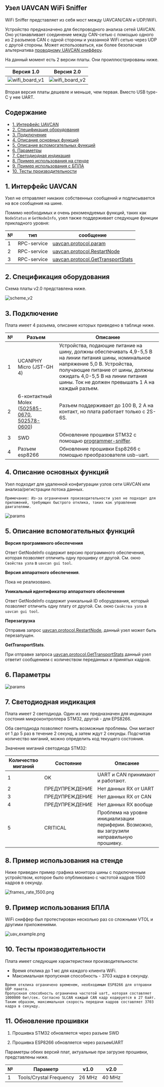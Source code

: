 ## Узел UAVCAN WiFi Sniffer

WiFi Sniffer представляет из себя мост между UAVCAN/CAN и UDP/WiFi.

Устройство предназначено для беспроводного анализа сетей UAVCAN. Оно устанавливает соединение между CAN-сетью с помощью одного из 2 разъемов CAN с одной стороны и указанной WiFi сетью через UDP с другой стороны.
Может использоваться, как более безопасная альтернатива [проводному UAVCAN снифферу](https://github.com/InnopolisAero/inno_uavcan_node_binaries/blob/master/doc/programmer_sniffer/README_ru.md).

На данный момент есть 2 версии платы. Они проиллюстрированы ниже.

Версия 1.0                 | Версия 2.0
:-------------------------:|:-------------------------:
![wifi_board_v1](wifi_board_v1.png?raw=true)  |  ![wifi_board_v2](wifi_board_v2.png?raw=true)

Вторая версия платы дешевле и меньше, чем первая. Вместо USB type-C у нее UART.

## Содержание
  - [1. Интерфейс UAVCAN](#1-uavcan-interface)
  - [2. Спецификация оборудования](#2-hardware-specification)
  - [3. Подключение](#3-wire)
  - [4. Описание основных функций](#4-main-function-description)
  - [5. Описание вспомогательных функций](#5-auxiliary-function-description)
  - [6. Параметры](#6-parameters)
  - [7. Светодиодная индикация](#7-led-indication)
  - [8. Пример использования на стенде](#8-usage-example-on-a-table)
  - [9. Пример использования с БПЛА](#9-uav-usage-example)
  - [10. Тесты производительности](#10-performance-tests)


## 1. Интерфейс UAVCAN <a name="1-uavcan-interface"></a> 

Узел не отправляет никаких собственных сообщений и подписывается на все сообщения на шине.

Помимо необходимых и очень рекомендуемых функций, таких как `NodeStatus` и `GetNodeInfo`, узел также поддерживает следующие функции прикладного уровня:

| № | тип | сообщение |
| - | --------- | -------- |
| 1 | RPC-service | [uavcan.protocol.param](https://legacy.uavcan.org/Specification/7._List_of_standard_data_types/#uavcanprotocolparam) |
| 2 | RPC-service | [uavcan.protocol.RestartNode](https://legacy.uavcan.org/Specification/7._List_of_standard_data_types/#restartnode) |
| 3 | RPC-service | [uavcan.protocol.GetTransportStats](https://legacy.uavcan.org/Specification/7._List_of_standard_data_types/#gettransportstats) |

## 2. Спецификация оборудования <a name="2-hardware-specification"></a> 

Схема платы v2.0 представлена ниже.

![scheme_v2](scheme_v2.png?raw=true)

## 3. Подключение <a name="3-wire"></a> 

Плата имеет 4 разъема, описание которых приведено в таблице ниже.

| № | Разъем | Описание |
| - | --------- | ----------- |
| 1 | UCANPHY Micro (JST-GH 4) | Устройства, подающие питание на шину, должны обеспечивать 4,9-5,5 В на линии питания шины, номинальное напряжение 5,0 В. Устройства, получающие питание от шины, должны ожидать 4,0-5,5 В на линии питания шины. Ток не должен превышать 1 А на каждый разъем. |
| 2 | 6-контактный Molex ([502585-0670](https://www.molex.com/molex/products/part-detail/pcb_receptacles/5025850670), [502578-0600](https://www.molex.com/molex/products/part-detail/crimp_housings/5025780600)) | Разъем поддерживает до 100 В, 2 A на контакт, но плата работает только с 2S-6S. |
| 3 | SWD | Обновление прошивки STM32 с помощью [programmer-sniffer](doc/programmer_sniffer/README.md). |
| 4 | Разъем esp8266 | Обновление прошивки Esp8266 с помощью преобразователя usb-uart. |


## 4. Описание основных функций <a name="4-main-function-description"></a> 

Узел подходит для удаленной конфигурации узлов сети UAVCAN или анализа/регистрации потока данных.

```
Примечание: Из-за ограничения производительности узел не подходит для приложений, требующих быстрого отклика, таких как управление двигателями.
```

![params](params.png?raw=true "params")

## 5. Описание вспомогательных функций <a name="5-auxiliary-function-description"></a> 

**Версия программного обеспечения**

Ответ GetNodeInfo содержит версию программного обеспечения, которая позволяет отличить одну прошивку от другой. См. окно `Свойства узла` в `uavcan gui tool`.

**Версия аппаратного обеспечения**.

Пока не реализовано.

**Уникальный идентификатор аппаратного обеспечения**

Ответ GetNodeInfo содержит уникальный ID оборудования, который позволяет отличить одну плату от другой. См. окно `Свойства узла` в `uavcan gui tool`.

**Перезагрузка**

Отправив запрос [uavcan.protocol.RestartNode](https://legacy.uavcan.org/Specification/7._List_of_standard_data_types/#restartnode), данный узел может быть перезапущен.

**GetTransportStats**.

При отправке запроса [uavcan.protocol.GetTransportStats](https://legacy.uavcan.org/Specification/7._List_of_standard_data_types/#gettransportstats) данный узел ответит сообщением с количеством переданных и принятых кадров.

## 6. Параметры

![params](params.png?raw=true "params")

## 7. Светодиодная индикация <a name="7-led-indication"></a> 

Плата имеет 2 светодиода. Один из них предназначен для индикации состония микроконтроллера STM32, другой - для EPS8266.

Оба светодиода позволяют понять возможные проблемы. Они мигают от 1 до 5 раз в течение 2 секунд, а затем ждут 2 секунды. Подсчитав количество миганий, можно определить код текущего состояния.

Значение миганий светодиода STM32:

| Количество миганий | Состояние | Описание |
| ---------------- | -------------- | ------------------------------- |
| 1 | OK | UART и CAN принимают и работают.
| 2 | ПРЕДУПРЕЖДЕНИЕ | Нет данных RX от UART |
| 3 | ПРЕДУПРЕЖДЕНИЕ | Нет данных RX от CAN | 
| 4 | ПРЕДУПРЕЖДЕНИЕ | Нет данных RX вообще |
| 5 | CRITICAL | Проблема на уровне инициализации периферии. Возможно, вы загрузили неправильную прошивку. |

## 8. Пример использования на стенде <a name="8-usage-example-on-a-table"></a> 

Ниже приведен пример графика монитора шины с подключенным устройством, которое было опубликовано с частотой кадров 1500 кадров в секунду. 

![frames_rate_1500.png](frames_rate_1500.png?raw=true "frames_rate_1500.png")

## 9. Пример использования БПЛА <a name="9-uav-usage-example"></a> 

WiFi сниффер был протестирован несколько раз со сложными VTOL и другими приложениями.

![uav_example.png](uav_example.png?raw=true "uav_example.png")

## 10. Тесты производительности <a name="10-performance-tests"></a> 

Плата имеет следующие характеристики производительности:
- Время отклика до 1 мс для каждого клиента WiFi.
- Максимальная пропускная способность - 3703 кадра в секунду.

```
Время отклика ограничено временем, необходимым ESP8266 для отправки UDP пакета.
Пропускная способность ограничена частотой uart, которая составляет 1000000 бит/сек. Согласно SLCAN каждый CAN кадр кодируется в 27 байт. Таким образом, максимальная скорость передачи кадров составляет 3703 кадра в секунду.
```

## 11. Обновление прошивки <a name="11-how-to-upload-firmware"></a>

1. Прошивка STM32 обновляется через разъем SWD

2. Прошивка ESP8266 обновляется через разъемUART

Параметры обеих версий плат, актуальные при загрузке прошивки, представлены ниже.

| № | Параметр                | v1.0      | v2.0    |
| - | ----------------------- | --------- | ------- |
| 1 | Tools/Crystal Frequency | 26 MHz    | 40 MHz  |
